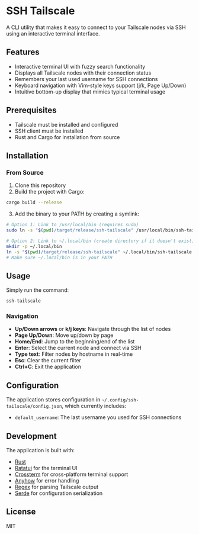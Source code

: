 # SSH Tailscale

A CLI utility that makes it easy to connect to your Tailscale nodes via SSH using an interactive terminal interface.

## Features

- Interactive terminal UI with fuzzy search functionality
- Displays all Tailscale nodes with their connection status
- Remembers your last used username for SSH connections
- Keyboard navigation with Vim-style keys support (j/k, Page Up/Down)
- Intuitive bottom-up display that mimics typical terminal usage

## Prerequisites

- Tailscale must be installed and configured
- SSH client must be installed
- Rust and Cargo for installation from source

## Installation

### From Source

1. Clone this repository
2. Build the project with Cargo:

```bash
cargo build --release
```

3. Add the binary to your PATH by creating a symlink:

```bash
# Option 1: Link to /usr/local/bin (requires sudo)
sudo ln -s "$(pwd)/target/release/ssh-tailscale" /usr/local/bin/ssh-tailscale

# Option 2: Link to ~/.local/bin (create directory if it doesn't exist)
mkdir -p ~/.local/bin
ln -s "$(pwd)/target/release/ssh-tailscale" ~/.local/bin/ssh-tailscale
# Make sure ~/.local/bin is in your PATH
```

## Usage

Simply run the command:

```bash
ssh-tailscale
```

### Navigation

- **Up/Down arrows** or **k/j keys**: Navigate through the list of nodes
- **Page Up/Down**: Move up/down by page
- **Home/End**: Jump to the beginning/end of the list
- **Enter**: Select the current node and connect via SSH
- **Type text**: Filter nodes by hostname in real-time
- **Esc**: Clear the current filter
- **Ctrl+C**: Exit the application

## Configuration

The application stores configuration in `~/.config/ssh-tailscale/config.json`, which currently includes:

- `default_username`: The last username you used for SSH connections

## Development

The application is built with:

- [Rust](https://www.rust-lang.org/)
- [Ratatui](https://github.com/ratatui-org/ratatui) for the terminal UI
- [Crossterm](https://github.com/crossterm-rs/crossterm) for cross-platform terminal support
- [Anyhow](https://github.com/dtolnay/anyhow) for error handling
- [Regex](https://github.com/rust-lang/regex) for parsing Tailscale output
- [Serde](https://github.com/serde-rs/serde) for configuration serialization

## License

MIT
